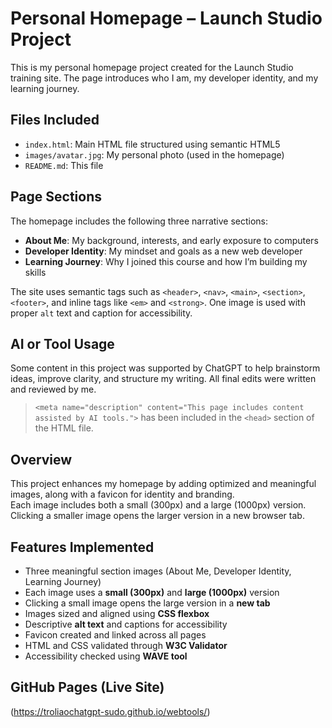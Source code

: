 # Personal Homepage – Launch Studio Project

This is my personal homepage project created for the Launch Studio training site. The page introduces who I am, my developer identity, and my learning journey.

## Files Included
- `index.html`: Main HTML file structured using semantic HTML5
- `images/avatar.jpg`: My personal photo (used in the homepage)
- `README.md`: This file

## Page Sections
The homepage includes the following three narrative sections:

- **About Me**: My background, interests, and early exposure to computers
- **Developer Identity**: My mindset and goals as a new web developer
- **Learning Journey**: Why I joined this course and how I’m building my skills

The site uses semantic tags such as `<header>`, `<nav>`, `<main>`, `<section>`, `<footer>`, and inline tags like `<em>` and `<strong>`. One image is used with proper `alt` text and caption for accessibility.

## AI or Tool Usage
Some content in this project was supported by ChatGPT to help brainstorm ideas, improve clarity, and structure my writing. All final edits were written and reviewed by me.

> `<meta name="description" content="This page includes content assisted by AI tools.">` has been included in the `<head>` section of the HTML file.

## Overview
This project enhances my homepage by adding optimized and meaningful images, along with a favicon for identity and branding.  
Each image includes both a small (300px) and a large (1000px) version. Clicking a smaller image opens the larger version in a new browser tab.

## Features Implemented
- Three meaningful section images (About Me, Developer Identity, Learning Journey)
- Each image uses a **small (300px)** and **large (1000px)** version
- Clicking a small image opens the large version in a **new tab**
- Images sized and aligned using **CSS flexbox**
- Descriptive **alt text** and captions for accessibility
- Favicon created and linked across all pages
- HTML and CSS validated through **W3C Validator**
- Accessibility checked using **WAVE tool**


## GitHub Pages (Live Site)
(https://troliaochatgpt-sudo.github.io/webtools/)
